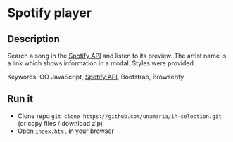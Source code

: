 # Spotify player

## Description

Search a song in the [Spotify API](https://developer.spotify.com/web-api/search-item/) and listen to its preview. The artist name is a link which shows information in a modal. Styles were provided.

Keywords: OO JavaScript, [Spotify API](https://developer.spotify.com/web-api/search-item/), Bootstrap, Browserify

## Run it

* Clone repo `git clone https://github.com/unamaria/ih-selection.git` (or copy files / download zip)
* Open `index.html` in your browser
